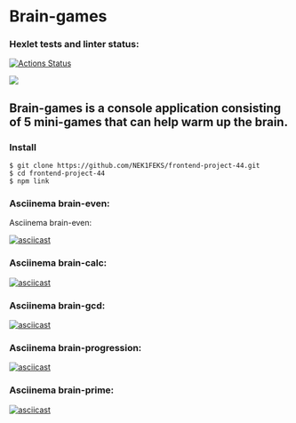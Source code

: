 # Brain-games

### Hexlet tests and linter status:
[![Actions Status](https://github.com/NEK1FEKS/frontend-project-44/workflows/hexlet-check/badge.svg)](https://github.com/NEK1FEKS/frontend-project-44/actions)

<a href="https://codeclimate.com/github/NEK1FEKS/frontend-project-44/maintainability"><img src="https://api.codeclimate.com/v1/badges/29769b582c358a3c2837/maintainability" /></a>

## Brain-games is a console application consisting of 5 mini-games that can help warm up the brain.

### Install

```
$ git clone https://github.com/NEK1FEKS/frontend-project-44.git
$ cd frontend-project-44
$ npm link
```

### Asciinema brain-even:

Asciinema brain-even:

[![asciicast](https://asciinema.org/a/557580.svg)](https://asciinema.org/a/557580)

### Asciinema brain-calc:

[![asciicast](https://asciinema.org/a/557690.svg)](https://asciinema.org/a/557690)

### Asciinema brain-gcd:

[![asciicast](https://asciinema.org/a/557948.svg)](https://asciinema.org/a/557948)

### Asciinema brain-progression:

[![asciicast](https://asciinema.org/a/558553.svg)](https://asciinema.org/a/558553)

### Asciinema brain-prime:

[![asciicast](https://asciinema.org/a/558306.svg)](https://asciinema.org/a/558306)

